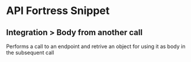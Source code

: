 # API Fortress Snippet
## Integration > Body from another call

Performs a call to an endpoint and retrive an object for using it as body in the subsequent call

